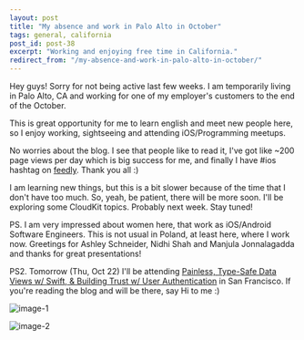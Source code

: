 ```yaml
---
layout: post
title: "My absence and work in Palo Alto in October"
tags: general, california
post_id: post-38
excerpt: "Working and enjoying free time in California."
redirect_from: "/my-absence-and-work-in-palo-alto-in-october/"
---
```

Hey guys! Sorry for not being active last few weeks. I am temporarily living in
Palo Alto, CA and working for one of my employer's customers to the end of the October.

This is great opportunity for me to learn english and meet new people here, so
I enjoy working, sightseeing and attending iOS/Programming meetups.

No worries about the blog. I see that people like to read it, I've got like ~200
page views per day which is big success for me, and finally I have #ios hashtag on [feedly][feedly].
Thank you all :)

I am learning new things, but this is a bit slower because of the time that I
don't have too much. So, yeah, be patient, there will be more soon. I'll be
exploring some CloudKit topics. Probably next week. Stay tuned!

PS. I am very impressed about women here, that work as iOS/Android Software Engineers.
This is not usual in Poland, at least here, where I work now. Greetings for Ashley
Schneider, Nidhi Shah and Manjula Jonnalagadda and thanks for great presentations!

PS2. Tomorrow (Thu, Oct 22) I'll be attending
[Painless, Type-Safe Data Views w/ Swift, & Building Trust w/ User Authentication][realm] in
San Francisco. If you're reading the blog and will be there, say Hi to me :)

![image-1][img-1]

![image-2][img-2]


[feedly]: http://feedly.com/i/subscription/feed/http://szulctomasz.com/feed/
[realm]: http://www.meetup.com/swift-language/events/225709876/

[img-1]: /uploads/{{page.post_id}}/1.jpg
[img-2]: /uploads/{{page.post_id}}/2.jpg
